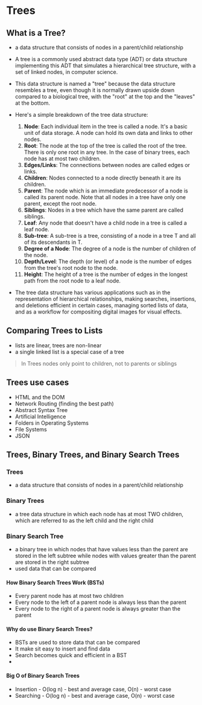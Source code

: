 # Trees

## What is a Tree?

-   a data structure that consists of nodes in a parent/child relationship
-   A tree is a commonly used abstract data type (ADT) or data structure implementing this ADT that simulates a hierarchical tree structure, with a set of linked nodes, in computer science.
-   This data structure is named a "tree" because the data structure resembles a tree, even though it is normally drawn upside down compared to a biological tree, with the "root" at the top and the "leaves" at the bottom.
-   Here's a simple breakdown of the tree data structure:

    1. **Node**: Each individual item in the tree is called a node. It's a basic unit of data storage. A node can hold its own data and links to other nodes.
    2. **Root**: The node at the top of the tree is called the root of the tree. There is only one root in any tree. In the case of binary trees, each node has at most two children.
    3. **Edges/Links**: The connections between nodes are called edges or links.
    4. **Children**: Nodes connected to a node directly beneath it are its children.
    5. **Parent**: The node which is an immediate predecessor of a node is called its parent node. Note that all nodes in a tree have only one parent, except the root node.
    6. **Siblings**: Nodes in a tree which have the same parent are called siblings.
    7. **Leaf**: Any node that doesn't have a child node in a tree is called a leaf node.
    8. **Sub-tree**: A sub-tree is a tree, consisting of a node in a tree T and all of its descendants in T.
    9. **Degree of a Node**: The degree of a node is the number of children of the node.
    10. **Depth/Level**: The depth (or level) of a node is the number of edges from the tree's root node to the node.
    11. **Height**: The height of a tree is the number of edges in the longest path from the root node to a leaf node.

-   The tree data structure has various applications such as in the representation of hierarchical relationships, making searches, insertions, and deletions efficient in certain cases, managing sorted lists of data, and as a workflow for compositing digital images for visual effects.

## Comparing Trees to Lists

-   lists are linear, trees are non-linear
-   a single linked list is a special case of a tree

> In Trees nodes only point to children, not to parents or siblings

## Trees use cases

-   HTML and the DOM
-   Network Routing (finding the best path)
-   Abstract Syntax Tree
-   Artificial Intelligence
-   Folders in Operating Systems
-   File Systems
-   JSON

## Trees, Binary Trees, and Binary Search Trees

### Trees

-   a data structure that consists of nodes in a parent/child relationship

### Binary Trees

-   a tree data structure in which each node has at most TWO children, which are referred to as the left child and the right child

### Binary Search Tree

-   a binary tree in which nodes that have values less than the parent are stored in the left subtree while nodes with values greater than the parent are stored in the right subtree
-   used data that can be compared

#### How Binary Search Trees Work (BSTs)

-   Every parent node has at most two children
-   Every node to the left of a parent node is always less than the parent
-   Every node to the right of a parent node is always greater than the parent

#### Why do use Binary Search Trees?

-   BSTs are used to store data that can be compared
-   It make sit easy to insert and find data
-   Search becomes quick and efficient in a BST
-

#### Big O of Binary Search Trees

-   Insertion - O(log n) - best and average case, O(n) - worst case
-   Searching - O(log n) - best and average case, O(n) - worst case
